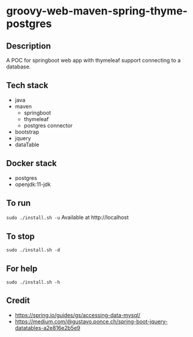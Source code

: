 # groovy-web-maven-spring-thyme-postgres

## Description
A POC for springboot web app with thymeleaf support
connecting to a database.

## Tech stack
- java
- maven
  - springboot
  - thymeleaf
  - postgres connector
- bootstrap
- jquery
- dataTable

## Docker stack
- postgres
- openjdk:11-jdk

## To run
`sudo ./install.sh -u`
Available at http://localhost

## To stop
`sudo ./install.sh -d`

## For help
`sudo ./install.sh -h`

## Credit
- https://spring.io/guides/gs/accessing-data-mysql/
- https://medium.com/@gustavo.ponce.ch/spring-boot-jquery-datatables-a2e816e2b5e9
